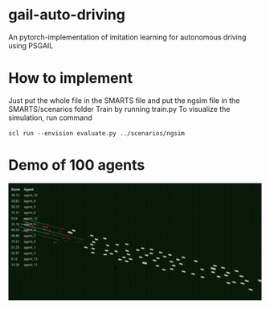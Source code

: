 # gail-auto-driving
An pytorch-implementation of imitation learning for autonomous driving using PSGAIL

# How to implement 
Just put the whole file in the SMARTS file and put the ngsim file in the SMARTS/scenarios folder
Train by running train.py
To visualize the simulation, run command 
```
scl run --envision evaluate.py ../scenarios/ngsim 
```

# Demo of 100 agents
![image](https://github.com/RUOKUNH/gail-auto-driving/blob/master/demo_100agent.gif)
